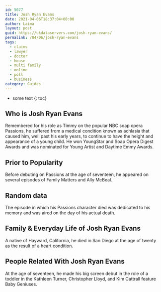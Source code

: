 ```yaml
---
id: 5077
title: Josh Ryan Evans
date: 2021-04-06T18:37:04+00:00
author: Laima
layout: post
guid: https://ukdataservers.com/josh-ryan-evans/
permalink: /04/06/josh-ryan-evans
tags:
  - claims
  - lawyer
  - doctor
  - house
  - multi family
  - online
  - poll
  - business
category: Guides
---
```


* some text
{: toc}


## Who is Josh Ryan Evans
                  
                  
                  
Remembered for his role as Timmy on the popular NBC soap opera Passions, he suffered from a medical condition known as achlasia that caused him, well past his early years, to continue to have the height and appearance of a young child. He won YoungStar and Soap Opera Digest Awards and was nominated for Young Artist and Daytime Emmy Awards. 
                  
              
            
              
            
                
                
                
## Prior to Popularity
                  
                  
                  
Before debuting on Passions at the age of seventeen, he appeared on several episodes of Family Matters and Ally McBeal. 
                  
              
            
              
            
                
                
                
## Random data
                  
                  
                  
The episode in which his Passions character died was dedicated to his memory and was aired on the day of his actual death. 
                  
              
            
              
            
                
                
                
## Family & Everyday Life of Josh Ryan Evans
                  
                  
                  
A native of Hayward, California, he died in San Diego at the age of twenty as the result of a heart condition. 
                  
              
            
              
            
                
                
                
## People Related With Josh Ryan Evans
                  
                  
                  
At the age of seventeen, he made his big screen debut in the role of a toddler in the Kathleen Turner, Christopher Lloyd, and Kim Cattrall feature Baby Geniuses.  
                  
              
            
              
            
                
              
            
              
              
            
            
              
            
          
          
          